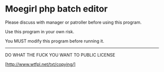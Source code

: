 # Moegirl php batch editor

Please discuss with manager or patroller before using this program.

Use this program in your own risk.


You MUST modify this program before running it.



---
DO WHAT THE FUCK YOU WANT TO PUBLIC LICENSE

[http://www.wtfpl.net/txt/copying/]